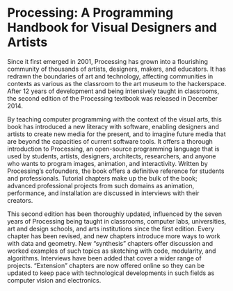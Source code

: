 # Processing: A Programming Handbook for Visual Designers and Artists

Since it first emerged in 2001, Processing has grown into a flourishing community of thousands of artists, designers, makers, and educators. It has redrawn the boundaries of art and technology, affecting communities in contexts as various as the classroom to the art museum to the hackerspace. After 12 years of development and being intensively taught in classrooms, the second edition of the Processing textbook was released in December 2014.

By teaching computer programming with the context of the visual arts, this book has introduced a new literacy with software, enabling designers and artists to create new media for the present, and to imagine future media that are beyond the capacities of current software tools. It offers a thorough introduction to Processing, an open-source programming language that is used by students, artists, designers, architects, researchers, and anyone who wants to program images, animation, and interactivity. Written by Processing’s cofounders, the book offers a definitive reference for students and professionals. Tutorial chapters make up the bulk of the book; advanced professional projects from such domains as animation, performance, and installation are discussed in interviews with their creators.

This second edition has been thoroughly updated, influenced by the seven years of Processing being taught in classrooms, computer labs, universities, art and design schools, and arts institutions since the first edition. Every chapter has been revised, and new chapters introduce more ways to work with data and geometry. New “synthesis” chapters offer discussion and worked examples of such topics as sketching with code, modularity, and algorithms. Interviews have been added that cover a wider range of projects. “Extension” chapters are now offered online so they can be updated to keep pace with technological developments in such fields as computer vision and electronics. 
